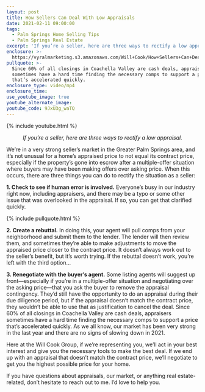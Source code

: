 ```yaml
---
layout: post
title: How Sellers Can Deal With Low Appraisals
date: 2021-02-11 09:00:00
tags:
  - Palm Springs Home Selling Tips
  - Palm Springs Real Estate
excerpt: 'If you’re a seller, here are three ways to rectify a low appraisal.'
enclosure: >-
  https://vyralmarketing.s3.amazonaws.com/Will+Cook/How+Sellers+Can+Deal+With+Low+Appraisals.mp4
pullquote: >-
  Since 60% of all closings in Coachella Valley are cash deals, appraisers
  sometimes have a hard time finding the necessary comps to support a price
  that’s accelerated quickly.
enclosure_type: video/mp4
enclosure_time:
use_youtube_image: true
youtube_alternate_image:
youtube_code: 9JxU3g_waTQ
---
```


{% include youtube.html %}

<p style="text-align: center;"><em>If you’re a seller, here are three ways to rectify a low appraisal.</em></p>

We’re in a very strong seller’s market in the Greater Palm Springs area, and it’s not unusual for a home’s appraised price to not equal its contract price, especially if the property’s gone into escrow after a multiple-offer situation where buyers may have been making offers over asking price. When this occurs, there are three things you can do to rectify the situation as a seller:

**1\. Check to see if human error is involved.** Everyone’s busy in our industry right now, including appraisers, and there may be a typo or some other issue that was overlooked in the appraisal. If so, you can get that clarified quickly.&nbsp;

{% include pullquote.html %}

**2\. Create a rebuttal.** In doing this, your agent will pull comps from your neighborhood and submit them to the lender. The lender will then review them, and sometimes they’re able to make adjustments to move the appraised price closer to the contract price. It doesn’t always work out to the seller’s benefit, but it’s worth trying. If the rebuttal doesn’t work, you’re left with the third option…

**3\. Renegotiate with the buyer’s agent.** Some listing agents will suggest up front—especially if you’re in a multiple-offer situation and negotiating over the asking price—that you ask the buyer to remove the appraisal contingency. They’d still have the opportunity to do an appraisal during their due diligence period, but if the appraisal doesn’t match the contract price, they wouldn’t be able to use that as justification to cancel the deal. Since 60% of all closings in Coachella Valley are cash deals, appraisers sometimes have a hard time finding the necessary comps to support a price that’s accelerated quickly. As we all know, our market has been very strong in the last year and there are no signs of slowing down in 2021.&nbsp;

Here at the Will Cook Group, if we’re representing you, we’ll act in your best interest and give you the necessary tools to make the best deal. If we end up with an appraisal that doesn’t match the contract price, we’ll negotiate to get you the highest possible price for your home.&nbsp;

If you have questions about appraisals, our market, or anything real estate-related, don’t hesitate to reach out to me. I’d love to help you.
